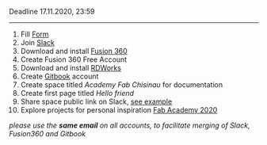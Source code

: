 Deadline 17.11.2020, 23:59
***
1. Fill [Form](https://forms.gle/uPukMnGD5fvJduZx6)
2. Join [Slack](https://join.slack.com/t/fablabchisinau/shared_invite/zt-jhrroza8-xrjrWC42Kcjzq6EofFIEMg)
3. Download and install [Fusion 360](https://www.autodesk.com/products/fusion-360/personal)
4. Create Fusion 360 Free Account
5. Download and install [RDWorks](https://download.freedownloadmanager.org/Windows-PC/RDWorks/FREE-8.01.49.html)
6. Create [Gitbook](https://www.gitbook.com/) account
7. Create space titled _Academy Fab Chisinau_ for documentation
8. Create first page titled _Hello friend_ 
9. Share space public link on Slack, [see example](https://cristian-plugari.gitbook.io/academy-fab-chisinau/)
10. Explore projects for personal inspiration [Fab Academy 2020](http://fabacademy.org/2020/projects.html)

_please use the **same email** on all accounts, to facilitate merging of Slack, Fusion360 and Gitbook_
